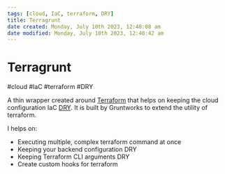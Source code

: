 ```yaml
---
tags: [cloud, IaC, terraform, DRY]
title: Terragrunt
date created: Monday, July 10th 2023, 12:40:08 am
date modified: Monday, July 10th 2023, 12:40:42 am
---
```

# Terragrunt
#cloud #IaC #terraform #DRY

A thin wrapper created around [Terraform](DevOps/IAC/Terraform/Terraform.md) that helps on keeping the cloud configuration IaC [DRY](DRY).  It is built by Gruntworks to extend the utility of terraform.

I helps on:
- Executing multiple, complex terraform command at once
- Keeping your backend configuration DRY
- Keeping Terraform CLI arguments DRY
- Create custom hooks for terraform